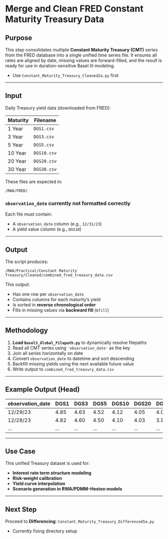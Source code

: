 # Merge and Clean FRED Constant Maturity Treasury Data

## Purpose

This step consolidates multiple **Constant Maturity Treasury (CMT)** series from the FRED database into a single unified time series file. It ensures all rates are aligned by date, missing values are forward-filled, and the result is ready for use in duration-sensitive Basel III modeling.

- Use `Constant_Maturity_Treasury_Cleaned2a.py` first

---

## Input

Daily Treasury yield data (downloaded from FRED):

| Maturity | Filename |
|----------|----------|
| 1 Year   | `DGS1.csv` |
| 3 Year   | `DGS3.csv` |
| 5 Year   | `DGS5.csv` |
| 10 Year  | `DGS10.csv` |
| 20 Year  | `DGS20.csv` |
| 30 Year  | `DGS30.csv` |

These files are expected in:

`/RWA/FRED/`

### `observation_date` currently not formatted correctly
Each file must contain:
- A `observation_date` column (e.g., `12/31/23`)
- A yield value column (e.g., `DGS10`)

---

## Output

The script produces:

`/RWA/Practical/Constant Maturity Treasury/Cleaned/combined_fred_treasury_data.csv`


This output:
- Has one row per `observation_date`
- Contains columns for each maturity’s yield
- Is sorted in **reverse chronological order**
- Fills in missing values via **backward fill** (`bfill`)

---

## Methodology

1. **Load `Basel3_Global_Filepath.py`** to dynamically resolve filepaths
2. Read all CMT series using `'observation_date'` as the key
3. Join all series horizontally on date
4. Convert `observation_date` to datetime and sort descending
5. Backfill missing yields using the next available future value
6. Write output to `combined_fred_treasury_data.csv`

---

## Example Output (Head)

| observation_date | DGS1 | DGS3 | DGS5 | DGS10 | DGS20 | DGS30 |
|------------------|------|------|------|-------|-------|-------|
| 12/29/23       | 4.85 | 4.63 | 4.52 | 4.12  | 4.05  | 4.00  |
| 12/28/23       | 4.82 | 4.60 | 4.50 | 4.10  | 4.03  | 3.98  |
| ...              | ...  | ...  | ...  | ...   | ...   | ...   |

---

## Use Case

This unified Treasury dataset is used for:
- **Interest rate term structure modeling**
- **Risk-weight calibration**
- **Yield curve interpolation**
- **Scenario generation in RWA/PDMM-Heston models**

---

## Next Step

Proceed to **Differencing**: `Constant_Maturity_Treasury_Differenced5a.py`
- Currently fixing directory setup
